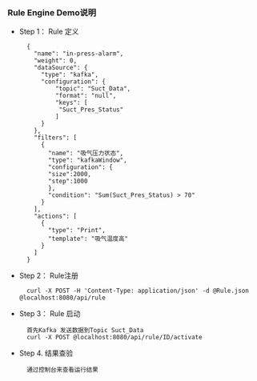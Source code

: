 
### Rule Engine Demo说明
- Step 1： Rule 定义
    
		{
		  "name": "in-press-alarm",
		  "weight": 0,
		  "dataSource": {
		    "type": "kafka",
			"configuration": {
				"topic": "Suct_Data",
				"format": "null",
		        "keys": [
		         "Suct_Pres_Status"
		        ]
		    }
		  },
		  "filters": [
		    {
		      "name": "吸气压力状态",
		      "type": "kafkaWindow",
			  "configuration": {
			  "size":2000,
			  "step":1000
			  },
		      "condition": "Sum(Suct_Pres_Status) > 70"
		    }
		  ],
		  "actions": [
		    {
		      "type": "Print",
		      "template": "吸气温度高"
		    }
		  ]
		}
- Step 2： Rule注册

		curl -X POST -H 'Content-Type: application/json' -d @Rule.json @localhost:8080/api/rule
- Step 3： Rule 启动

		首先Kafka 发送数据到Topic Suct_Data
		curl -X POST @localhost:8080/api/rule/ID/activate
- Step 4.   结果查验

		通过控制台来查看运行结果
